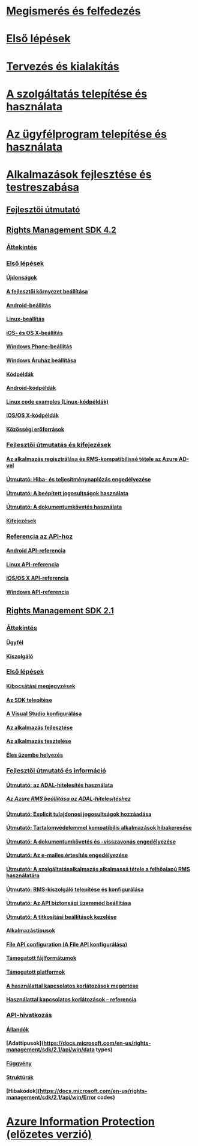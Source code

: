 # [Megismerés és felfedezés](/rights-management/understand-explore/azure-rights-management)
# [Első lépések](/rights-management/get-started/requirements-azure-rms)
# [Tervezés és kialakítás](/rights-management/plan-design/deployment-roadmap)
# [A szolgáltatás telepítése és használata](/rights-management/deploy-use/activate-service)
# [Az ügyfélprogram telepítése és használata](/rights-management/rms-client/use-client)
# [Alkalmazások fejlesztése és testreszabása](developers-guide.md)
## [Fejlesztői útmutató](developers-guide.md)
## [Rights Management SDK 4.2](active-directory-rights-management-services-multi-platform-thin-client-sdk-portal.md)
### [Áttekintés](overview.md)
### [Első lépések](get-started.md)
#### [Újdonságok](release-notes.md)
#### [A fejlesztői környezet beállítása](setup-Developer-environment.md)
#### [Android-beállítás](android-sdk.md)
#### [Linux-beállítás](linux-setup.md)
#### [iOS- és OS X-beállítás](ios-sdk.md)
#### [Windows Phone-beállítás](windows-phone-apps.md)
#### [Windows Áruház beállítása](winrt-sdk.md)
#### [Kódpéldák](code-examples.md)
#### [Android-kódpéldák](android-code.md)
#### [Linux code examples (Linux-kódpéldák)](linux-c-code-examples.md)
#### [iOS/OS X-kódpéldák](ios-os-x-code-examples.md)
#### [Közösségi erőforrások](community-resources.md)
### [Fejlesztői útmutatás és kifejezések](core-concepts.md)
#### [Az alkalmazás regisztrálása és RMS-kompatibilissé tétele az Azure AD-vel](authentication-integration.md)
#### [Útmutató: Hiba- és teljesítménynaplózás engedélyezése](enabling-logging.md)
#### [Útmutató: A beépített jogosultságok használata](built-in-rights-usage-restriction-reference.md)
#### [Útmutató: A dokumentumkövetés használata](how-to-use-document-tracking.md)
#### [Kifejezések](terms.md)
### [Referencia az API-hoz](api-reference-4-2.md)
#### [Android API-referencia](android-namespaces.md)
#### [Linux API-referencia](linux-c-api-reference.md)
#### [iOS/OS X API-referencia](/rights-management/sdk/4.2/api/iOS/iOS)
#### [Windows API-referencia](/rights-management/sdk/4.2/api/winrt/Microsoft.RightsManagement)
## [Rights Management SDK 2.1](microsoft-information-protection-and-control-client-portal.md)
### [Áttekintés](ad-rms-overview.md)
#### [Ügyfél](ad-rms-client.md)
#### [Kiszolgáló](ad-rms-server.md)
### [Első lépések](getting-started-with-ad-rms-2-0.md)
#### [Kibocsátási megjegyzések](release-notes-rtm.md)
#### [Az SDK telepítése](install-the-rms-sdk.md)
#### [A Visual Studio konfigurálása](how-to-configure-a-visual-studio-project-to-use-the-ad-rms-sdk-2-0.md)
#### [Az alkalmazás fejlesztése](developing-your-application.md)
#### [Az alkalmazás tesztelése](how-to-set-up-your-test-environment.md)
#### [Éles üzembe helyezés](deploying-your-application.md)
### [Fejlesztői útmutató és információ](Developer-notes.md)
#### [Útmutató: az ADAL-hitelesítés használata](how-to-use-adal-authentication.md)
##### [Az Azure RMS beállítása az ADAL-hitelesítéshez](adal-auth.md)
#### [Útmutató: Explicit tulajdonosi jogosultságok hozzáadása](add-explicit-owner-rights.md)
#### [Útmutató: Tartalomvédelemmel kompatibilis alkalmazások hibakeresése](debugging-applications-that-use-ad-rms.md)
#### [Útmutató: A dokumentumkövetés és -visszavonás engedélyezése](tracking-content.md)
#### [Útmutató: Az e-mailes értesítés engedélyezése](how-to-enable-email-notification.md)
#### [Útmutató: A szolgáltatásalkalmazás alkalmassá tétele a felhőalapú RMS használatára](how-to-use-file-api-with-aadrm-cloud.md)
#### [Útmutató: RMS-kiszolgáló telepítése és konfigurálása](how-to-install-and-configure-an-rms-server.md)
#### [Útmutató: Az API biztonsági üzemmód beállítása](setting-the-api-security-mode-api-mode.md)
#### [Útmutató: A titkosítási beállítások kezelése](working-with-encryption.md)
#### [Alkalmazástípusok](application-types.md)
#### [File API configuration (A File API konfigurálása)](file-api-configuration.md)
#### [Támogatott fájlformátumok](supported-file-formats.md)
#### [Támogatott platformok](supported-platforms.md)
#### [A használattal kapcsolatos korlátozások megértése](understanding-usage-restrictions.md)
#### [Használattal kapcsolatos korlátozások – referencia](usage-restriction-reference.md)
### [API-hivatkozás](api-reference-2-1.md)
#### [Állandók](https://docs.microsoft.com/en-us/rights-management/sdk/2.1/api/win/constants)
#### [Adattípusok](https://docs.microsoft.com/en-us/rights-management/sdk/2.1/api/win/data types)
#### [Függvény](https://docs.microsoft.com/en-us/rights-management/sdk/2.1/api/win/functions)
#### [Struktúrák](https://docs.microsoft.com/en-us/rights-management/sdk/2.1/api/win/structures)
#### [Hibakódok](https://docs.microsoft.com/en-us/rights-management/sdk/2.1/api/win/Error codes)
# [Azure Information Protection (előzetes verzió)](/rights-management/information-protection/what-is-information-protection)


<!--HONumber=Jul16_HO3-->


